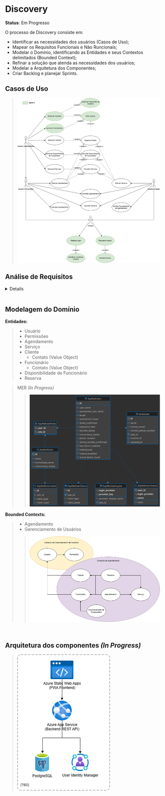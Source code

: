 # Discovery
**Status**: Em Progresso

O processo de Discovery consiste em:
- Identificar as necessidades dos usuários (Casos de Uso);
- Mapear os Requisitos Funcionais e Não Runcionais;
- Modelar o Domínio, identificando as Entidades e seus Contextos delimitados (Bounded Context);
- Refinar a solução que atenda as necessidades dos usuários;
- Modelar a Arquitetura dos Componentes;
- Criar Backlog e planejar Sprints.

## Casos de Uso
> ![](/docs/digs/UmlCasosDeUso.drawio.png)

## Análise de Requisitos

<details>

### Requisitos Funcionais (RF)

Ator: Usuário
> **RF01**: Login
> - O sistema deve permitir aos usuários realizarem login utilizando suas credenciais (email e senha)

> **RF02**: Esqueceu a Senha
> - O sistema deve permitir aos usuários recuperarem o acesso redefinindo sua senha

Ator: Usuário Administrador

> **RF03**: Geremnciamento de Usuários e Permissões
> - O sistema deve permitir ao usuário Administrador gerenciar o cadastro de usuários e sias permissões

> **RF04**: Gerenciamento de Funcionários
> - O sistema deve permitir ao usuário Administrador cadastrar novos funcionários

> **RF05**: Gerenciamento de Clientes
> - O sistema deve permitir ao usuário Administrador gerenciar o cadastro de clientes

> **RF06**: Gerenciamento de Disponibilidade de Funcionários
> - O sistema deve permitir ao usuário Administrador gerenciar a disponibilidade dos funcionários

Aror: Usuário Funcionário
> **RF07**: Gerenciamento de Serviços
> - O sistema deve permitir ao usuário Funcionário ou Administrador gerenciar o cadastro de serviços

> **RF08**: Agendamento de Serviços
> - O sistema deve permitir ao usuário Funcionário ou Administrador agendar serviços para os clientes

> **RF09**: Visualização de Agendamentos
> - O sistema deve permitir ao usuário Funcionário ou Administrador consultar os agendamentos disponíveis

> **RF10**: Cancelamento de Agendamento
> - O sistema deve permitir ao usuário Funcionário ou Administrador cancelar agendamentos pendentes

> **RF11**: Edição de Agendamentos
> - O sistema deve permitir ao usuário Funcionário ou Administrador editar seus agendamentos

Ator: Usuário Cliente
> **RF12**: Solicição de Reserva de Agendamento
> - O sistema deve permitir ao usuário Cliente solicitar a reserva de agendamento

> **RF13**: Cancelamento de Reserva de Agendamento
> - O sistema deve permitir ao usuário Cliente cancelar a reserva de agendamento

> **RF14**: Solicitação de Cancelamento de Agendamento
> - O sistema deve permitir ao usuário Cliente solicitar o cancelamento de agendamento

> **RF15**: Visualização de Agendamentos
> - O sistema deve permitir ao usuário Cliente consultar os detalhes dos seus agendamentos

Ator: Sistema
> **RF16**: Autenticação e Autorização de Acesso
> - O sistema deve implementar o controle de acesso as funcionalidades conforme as permissões dos usuários

> **RF17**: Notificações de Agendamento
> - O sistema deve notificar os Clientes sobre o status do agendamento

<br>

### Requisitos Não Funcionais

> **RNF01**: Autenticação e Autorização
> - O sistema deve garantir o controle de acesso dos usuários as funcionalidades conforme suas permissões de acesso

> **RNF02**: Design Responsivo
> - A aplicação PWA deve ser responsiva para se adequar a diferentes resoluções e dispositivos móveis

> **RNF03**: Suporte Offline
> - A aplicação PWA deve ser capaz de funcionar offline disponibilizando funcionalidades básicas

</details>

<br>

## Modelagem do Domínio

**Entidades:**
> - Usuário
> - Permissões
> - Agendamento
> - Serviço
> - Cliente
>    - Contato (Value Object)
> - Funcionário
>    - Contato (Value Object)
> - Disponibilidade de Funcionário
> - Reserva

> MER _(In Progress)_
>> ![](/docs/digs/MER.png)

**Bounded Contexts:**
> - Agendamento
> - Gerenciamento de Usuários
>> ![](/docs/digs/BoundedContexts.drawio.png)

<br>

## Arquitetura dos componentes _(In Progress)_
> ![](/docs/digs/ArquiteturaDosComponentes.drawio.png)
